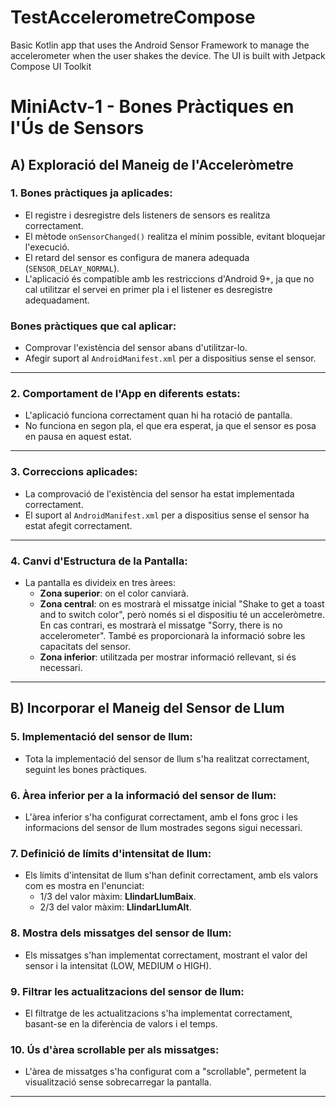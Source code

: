 # TestAccelerometreCompose
Basic Kotlin app that uses the Android Sensor Framework to manage the accelerometer when the user shakes the device. The UI is built with Jetpack Compose UI Toolkit

# MiniActv-1 - Bones Pràctiques en l'Ús de Sensors

## A) Exploració del Maneig de l'Acceleròmetre

### 1. **Bones pràctiques ja aplicades:**
- El registre i desregistre dels listeners de sensors es realitza correctament.
- El mètode `onSensorChanged()` realitza el mínim possible, evitant bloquejar l'execució.
- El retard del sensor es configura de manera adequada (`SENSOR_DELAY_NORMAL`).
- L'aplicació és compatible amb les restriccions d'Android 9+, ja que no cal utilitzar el servei en primer pla i el listener es desregistre adequadament.

### **Bones pràctiques que cal aplicar:**
- Comprovar l'existència del sensor abans d'utilitzar-lo.
- Afegir suport al `AndroidManifest.xml` per a dispositius sense el sensor.

---

### 2. **Comportament de l'App en diferents estats:**
- L'aplicació funciona correctament quan hi ha rotació de pantalla.
- No funciona en segon pla, el que era esperat, ja que el sensor es posa en pausa en aquest estat.

---

### 3. **Correccions aplicades:**
- La comprovació de l'existència del sensor ha estat implementada correctament.
- El suport al `AndroidManifest.xml` per a dispositius sense el sensor ha estat afegit correctament.

---

### 4. **Canvi d'Estructura de la Pantalla:**
- La pantalla es divideix en tres àrees:
  - **Zona superior**: on el color canviarà.
  - **Zona central**: on es mostrarà el missatge inicial "Shake to get a toast and to switch color", però només si el dispositiu té un acceleròmetre. En cas contrari, es mostrarà el missatge "Sorry, there is no accelerometer". També es proporcionarà la informació sobre les capacitats del sensor.
  - **Zona inferior**: utilitzada per mostrar informació rellevant, si és necessari.

---

## B) Incorporar el Maneig del Sensor de Llum

### 5. **Implementació del sensor de llum:**
- Tota la implementació del sensor de llum s'ha realitzat correctament, seguint les bones pràctiques.

### 6. **Àrea inferior per a la informació del sensor de llum:**
- L'àrea inferior s'ha configurat correctament, amb el fons groc i les informacions del sensor de llum mostrades segons sigui necessari.

### 7. **Definició de límits d'intensitat de llum:**
- Els límits d'intensitat de llum s'han definit correctament, amb els valors com es mostra en l'enunciat:
  - 1/3 del valor màxim: **LlindarLlumBaix**.
  - 2/3 del valor màxim: **LlindarLlumAlt**.

### 8. **Mostra dels missatges del sensor de llum:**
- Els missatges s'han implementat correctament, mostrant el valor del sensor i la intensitat (LOW, MEDIUM o HIGH).

### 9. **Filtrar les actualitzacions del sensor de llum:**
- El filtratge de les actualitzacions s'ha implementat correctament, basant-se en la diferència de valors i el temps.

### 10. **Ús d'àrea scrollable per als missatges:**
- L'àrea de missatges s'ha configurat com a "scrollable", permetent la visualització sense sobrecarregar la pantalla.

---

